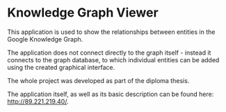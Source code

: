 # Knowledge Graph Viewer


This application is used to show the relationships between entities in the Google Knowledge Graph.

The application does not connect directly to the graph itself - instead it connects to the graph database, to which individual entities can be added using the created graphical interface.

The whole project was developed as part of the diploma thesis.

The application itself, as well as its basic description can be found here: http://89.221.219.40/.
